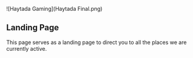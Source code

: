 ![Haytada Gaming](Haytada Final.png)

## Landing Page

This page serves as a landing page to direct you to all the places we are currently active.

